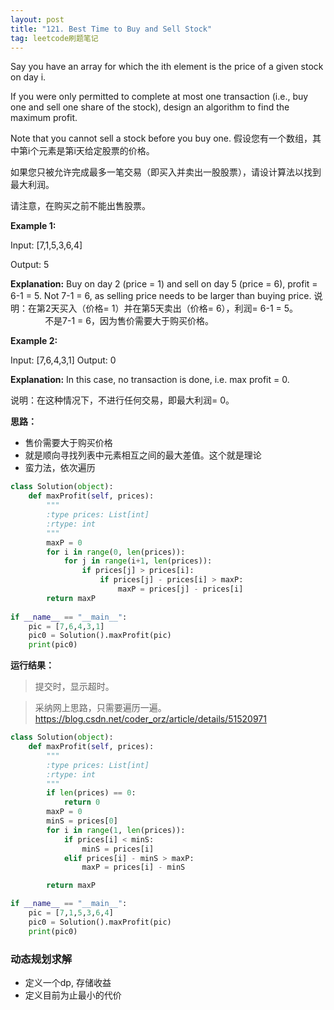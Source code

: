 ```yaml
---
layout: post
title: "121. Best Time to Buy and Sell Stock"
tag: leetcode刷题笔记
---
```

Say you have an array for which the ith element is the price of a given stock on day i.

If you were only permitted to complete at most one transaction (i.e., buy one and sell one share of the stock), design an algorithm to find the maximum profit.

Note that you cannot sell a stock before you buy one.
假设您有一个数组，其中第i个元素是第i天给定股票的价格。

如果您只被允许完成最多一笔交易（即买入并卖出一股股票），请设计算法以找到最大利润。

请注意，在购买之前不能出售股票。

**Example 1:**

Input: [7,1,5,3,6,4]

Output: 5

**Explanation:** Buy on day 2 (price = 1) and sell on day 5 (price = 6), profit = 6-1 = 5.
             Not 7-1 = 6, as selling price needs to be larger than buying price.
说明：在第2天买入（价格= 1）并在第5天卖出（价格= 6），利润= 6-1 = 5。
              不是7-1 = 6，因为售价需要大于购买价格。

**Example 2:**

Input: [7,6,4,3,1]
Output: 0

**Explanation:** In this case, no transaction is done, i.e. max profit = 0.

说明：在这种情况下，不进行任何交易，即最大利润= 0。

**思路：**
- 售价需要大于购买价格
- 就是顺向寻找列表中元素相互之间的最大差值。这个就是理论
- 蛮力法，依次遍历
~~~python
class Solution(object):
    def maxProfit(self, prices):
        """
        :type prices: List[int]
        :rtype: int
        """
        maxP = 0
        for i in range(0, len(prices)):
            for j in range(i+1, len(prices)):
                if prices[j] > prices[i]:
                    if prices[j] - prices[i] > maxP:
                        maxP = prices[j] - prices[i]
        return maxP
    
if __name__ == "__main__":
    pic = [7,6,4,3,1]
    pic0 = Solution().maxProfit(pic)
    print(pic0)
~~~
**运行结果：**
>提交时，显示超时。

>采纳网上思路，只需要遍历一遍。
><https://blog.csdn.net/coder_orz/article/details/51520971>

~~~python
class Solution(object):
    def maxProfit(self, prices):
        """
        :type prices: List[int]
        :rtype: int
        """
        if len(prices) == 0:
            return 0
        maxP = 0
        minS = prices[0]
        for i in range(1, len(prices)):
            if prices[i] < minS:
                minS = prices[i]
            elif prices[i] - minS > maxP:
                maxP = prices[i] - minS

        return maxP

if __name__ == "__main__":
    pic = [7,1,5,3,6,4]
    pic0 = Solution().maxProfit(pic)
    print(pic0)
~~~

### **动态规划求解**

- 定义一个dp, 存储收益
- 定义目前为止最小的代价

